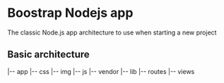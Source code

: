 
# Boostrap Nodejs app

The classic Node.js app architecture to use when starting a new project

## Basic architecture

|-- app
    |-- css
    |-- img
    |-- js
        |-- vendor
|-- lib
    |-- routes
|-- views